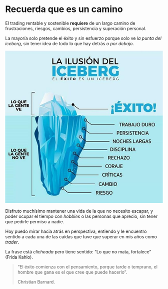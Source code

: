 # Recuerda que es un camino

El trading rentable y sostenible **requiere** de un largo camino de frustraciones, riesgos, cambios, persistencia y superación personal.

La mayoría solo pretende el éxito y sin esfuerzo porque solo ve _la punta del iceberg_, sin tener idea de todo lo que hay detrás _o por debajo_.

![](../../.gitbook/assets/00001.jpeg)

Disfruto muchísimo mantener una vida de la que no necesito escapar, y poder ocupar el tiempo con _hobbies_ o las personas que aprecio, sin tener que pedirle permiso a nadie.

Hoy puedo mirar hacia atrás en perspectiva, entiendo y le encuentro sentido a cada una de las caídas que tuve que superar en mis años como _trader_.

La frase está _clicheada_ pero tiene sentido: “Lo que no mata, fortalece” (Frida Kahlo).

> “El éxito comienza con el pensamiento, porque tarde o temprano, el hombre que gana es el que cree que puede hacerlo”.
>
> Christian Barnard.
